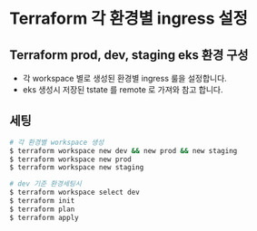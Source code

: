 # Terraform 각 환경별 ingress 설정

## Terraform prod, dev, staging eks 환경 구성

- 각 workspace 별로 생성된 환경별 ingress 룰을 설정합니다.
- eks 생성시 저장된 tstate 를 remote 로 가져와 참고 합니다.

## 세팅

```bash
# 각 환경별 workspace 생성
$ terraform workspace new dev && new prod && new staging
$ terraform workspace new prod
$ terraform workspace new staging

# dev 기준 환경세팅시
$ terraform workspace select dev
$ terraform init
$ terraform plan
$ terraform apply
```
